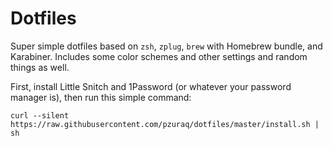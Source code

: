 # Dotfiles

Super simple dotfiles based on `zsh`, `zplug`, `brew` with Homebrew bundle, and Karabiner. Includes
some color schemes and other settings and random things as well.

First, install Little Snitch and 1Password (or whatever your password manager is), then run this
simple command:

```
curl --silent https://raw.githubusercontent.com/pzuraq/dotfiles/master/install.sh | sh
```
